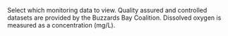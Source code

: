 Select which monitoring data to view. Quality assured and controlled datasets are provided by the Buzzards Bay Coalition. Dissolved oxygen is measured as a concentration (mg/L).